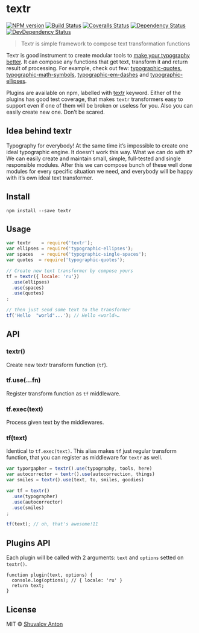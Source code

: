 # textr

[![NPM version][npm-image]][npm-url]
[![Build Status][travis-image]][travis-url]
[![Coveralls Status][coveralls-image]][coveralls-url]
[![Dependency Status][depstat-image]][depstat-url]
[![DevDependency Status][depstat-dev-image]][depstat-dev-url]

> Textr is simple framework to compose text transformation functions

Textr is good instrument to create modular tools to [make your typography better][bad-habits].
It can compose any functions that get text, transform it and return result of
processing. For example, check out few: [typographic-quotes][typographic-quotes],
[typographic-math-symbols][typographic-math-symbols],
[typographic-em-dashes][typographic-em-dashes] and [typographic-ellipses][typographic-ellipses].

Plugins are available on npm, labelled with [textr][textr-npm]
keyword. Either of the plugins has good test coverage, that makes `textr` transformers
easy to support even if one of them will be broken or useless for you. Also you
can easily create new one. Don’t be scared.

## Idea behind textr

Typography for everybody! At the same time it’s impossible to create one ideal
typographic engine. It doesn’t work this way. What we can do with it? We can
easily create and maintain small, simple, full-tested and single responsible
modules. After this we can compose bunch of these well done modules for every
specific situation we need, and everybody will be happy with it’s
own ideal text transformer.

## Install

```
npm install --save textr
```


## Usage

```js
var textr    = require('textr');
var ellipses = require('typographic-ellipses');
var spaces   = require('typographic-single-spaces');
var quotes  = require('typographic-quotes');

// Create new text transformer by compose yours
tf = textr({ locale: 'ru'})
  .use(ellipses)
  .use(spaces)
  .use(quotes)
;

// then just send some text to the transformer
tf('Hello  "world"...'); // Hello «world»…
```

## API

### textr()

Create new textr transform function (`tf`).

### tf.use(...fn)

Register transform function as `tf` middleware.

### tf.exec(text)

Process given text by the middlewares.

### tf(text)

Identical to `tf.exec(text)`. This alias makes `tf` just regular transform
function, that you can register as middleware for `textr` as well.

```js
var typorgapher = textr().use(typography, tools, here)
var autocorrector = textr().use(autocorrection, things)
var smiles = textr().use(text, to, smiles, goodies)

var tf = textr()
  .use(typographer)
  .use(autocorrector)
  .use(smiles)
;

tf(text); // oh, that's awesome!11

```


## Plugins API

Each plugin will be called with 2 arguments: `text` and `options`
setted on `textr()`.

```
function plugin(text, options) {
  console.log(options); // { locale: 'ru' }
  return text;
}
```


## License

[textr-npm]: https://www.npmjs.com/browse/keyword/textr

MIT © [Shuvalov Anton](http://shuvalov.info)

[bad-habits]: http://practicaltypography.com/typewriter-habits.html

[npm-url]: https://npmjs.org/package/textr
[npm-image]: http://img.shields.io/npm/v/textr.svg

[travis-url]: https://travis-ci.org/shuvalov-anton/textr
[travis-image]: http://img.shields.io/travis/shuvalov-anton/textr.svg

[coveralls-url]: https://coveralls.io/r/shuvalov-anton/textr
[coveralls-image]: http://img.shields.io/coveralls/shuvalov-anton/textr.svg

[depstat-url]: https://david-dm.org/shuvalov-anton/textr
[depstat-image]: https://david-dm.org/shuvalov-anton/textr.svg

[depstat-dev-url]: https://david-dm.org/shuvalov-anton/textr
[depstat-dev-image]: https://david-dm.org/shuvalov-anton/textr/dev-status.svg

[typographic-quotes]: https://github.com/matmuchrapna/typographic-quotes
[typographic-math-symbols]: https://github.com/matmuchrapna/typographic-math-symbols
[typographic-em-dashes]: https://github.com/matmuchrapna/typographic-em-dashes
[typographic-ellipses]: https://github.com/matmuchrapna/typographic-ellipses
